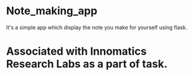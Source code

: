# Note_making_app
It's a simple app which display the note you make for yourself using flask.
# Associated with Innomatics Research Labs as a part of task.
